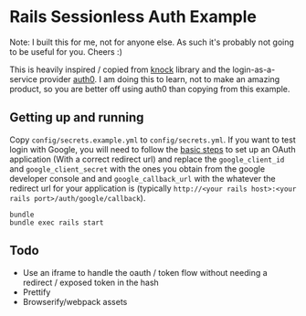 Rails Sessionless Auth Example
===

Note: I built this for me, not for anyone else. As such it's probably not going to be useful for you. Cheers :)

This is heavily inspired / copied from [knock](https://github.com/nsarno/knock) library and the login-as-a-service provider [auth0](https://auth0.com/). I am doing this to learn, not to make an amazing product, so you are better off using auth0 than copying from this example.

Getting up and running
---

Copy `config/secrets.example.yml` to `config/secrets.yml`. If you want to test login with Google, you will need to follow the [basic steps](https://developers.google.com/identity/protocols/OAuth2#basicsteps) to set up an OAuth application (With a correct redirect url) and replace the `google_client_id` and `google_client_secret` with the ones you obtain from the google developer console and and `google_callback_url` with the whatever the redirect url for your application is (typically `http://<your rails host>:<your rails port>/auth/google/callback`).

```
bundle
bundle exec rails start
```


Todo
---

* Use an iframe to handle the oauth / token flow without needing a redirect / exposed token in the hash
* Prettify
* Browserify/webpack assets
